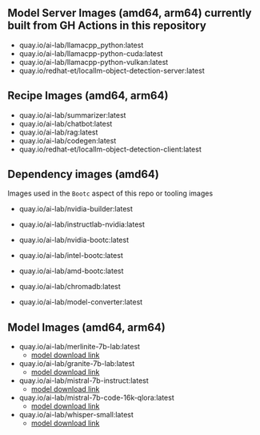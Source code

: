 ## Model Server Images (amd64, arm64) currently built from GH Actions in this repository

- quay.io/ai-lab/llamacpp_python:latest
- quay.io/ai-lab/llamacpp-python-cuda:latest
- quay.io/ai-lab/llamacpp-python-vulkan:latest
- quay.io/redhat-et/locallm-object-detection-server:latest

## Recipe Images (amd64, arm64)
- quay.io/ai-lab/summarizer:latest
- quay.io/ai-lab/chatbot:latest
- quay.io/ai-lab/rag:latest
- quay.io/ai-lab/codegen:latest
- quay.io/redhat-et/locallm-object-detection-client:latest

## Dependency images (amd64)

Images used in the `Bootc` aspect of this repo or tooling images

- quay.io/ai-lab/nvidia-builder:latest
- quay.io/ai-lab/instructlab-nvidia:latest
- quay.io/ai-lab/nvidia-bootc:latest
- quay.io/ai-lab/intel-bootc:latest
- quay.io/ai-lab/amd-bootc:latest

- quay.io/ai-lab/chromadb:latest
- quay.io/ai-lab/model-converter:latest

## Model Images (amd64, arm64)

- quay.io/ai-lab/merlinite-7b-lab:latest
    - [model download link](https://huggingface.co/instructlab/merlinite-7b-lab-GGUF/resolve/main/merlinite-7b-lab-Q4_K_M.gguf)
- quay.io/ai-lab/granite-7b-lab:latest
    - [model download link](https://huggingface.co/instructlab/granite-7b-lab-GGUF/resolve/main/granite-7b-lab-Q4_K_M.gguf)
- quay.io/ai-lab/mistral-7b-instruct:latest
    - [model download link](https://huggingface.co/TheBloke/Mistral-7B-Instruct-v0.2-GGUF/resolve/main/mistral-7b-instruct-v0.2.Q4_K_M.gguf)
- quay.io/ai-lab/mistral-7b-code-16k-qlora:latest
    - [model download link](https://huggingface.co/TheBloke/Mistral-7B-Code-16K-qlora-GGUF/resolve/main/mistral-7b-code-16k-qlora.Q4_K_M.gguf)
- quay.io/ai-lab/whisper-small:latest
    - [model download link](https://huggingface.co/ggerganov/whisper.cpp/resolve/main/ggml-small.bin)


